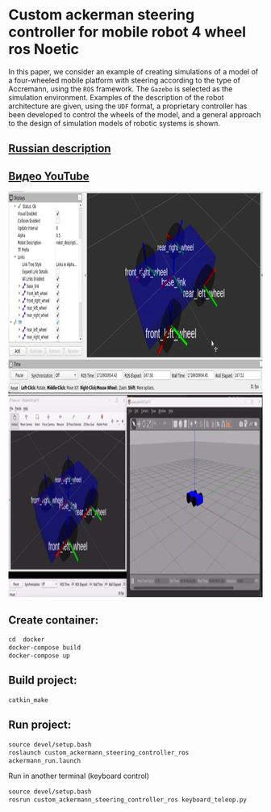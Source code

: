 # Custom ackerman steering controller for mobile robot 4 wheel ros Noetic

In this paper, we consider an example of creating simulations of a model of a four-wheeled mobile platform with steering according to the type of Accremann, using the `ROS` framework. The `Gazebo` is selected as the simulation environment. Examples of the description of the robot architecture are given, using the `UDF` format, a proprietary controller has been developed to control the wheels of the model, and a general approach to the design of simulation models of robotic systems is shown.

## [Russian description](RU.md)

## [Видео YouTube](https://www.youtube.com/watch?v=F9TGboiuFvM&t=59s)

<img src="imgs/rviz_1.jpg" alt="Привью" height="400">
<img src="imgs/rviz_gazebo_1.gif" alt="GIF_Move" height="400">


## Create container:
```bush
cd  docker
docker-compose build
docker-compose up
```

## Build project:
```
catkin_make
```

## Run project:
```bush
source devel/setup.bash
roslaunch custom_ackermann_steering_controller_ros ackermann_run.launch
```
Run in another terminal (keyboard control)
```bush
source devel/setup.bash
rosrun custom_ackermann_steering_controller_ros keyboard_teleop.py
```